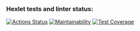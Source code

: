 ### Hexlet tests and linter status:
[![Actions Status](https://github.com/Nurlan-Aliev/python-project-50/workflows/hexlet-check/badge.svg)](https://github.com/Nurlan-Aliev/python-project-50/actions)
[![Maintainability](https://api.codeclimate.com/v1/badges/b446b81f1d5f47f4bc24/maintainability)](https://codeclimate.com/github/Nurlan-Aliev/python-project-50/maintainability)
[![Test Coverage](https://api.codeclimate.com/v1/badges/b446b81f1d5f47f4bc24/test_coverage)](https://codeclimate.com/github/Nurlan-Aliev/python-project-50/test_coverage)
